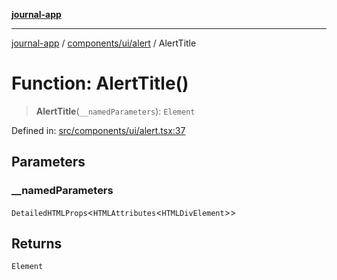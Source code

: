 [**journal-app**](../../../../README.md)

***

[journal-app](../../../../modules.md) / [components/ui/alert](../README.md) / AlertTitle

# Function: AlertTitle()

> **AlertTitle**(`__namedParameters`): `Element`

Defined in: [src/components/ui/alert.tsx:37](https://github.com/FullStackExam/shamiri-journaling/blob/2429a79bf524ec1d1bc42e8c42aa2b20457e1d23/src/components/ui/alert.tsx#L37)

## Parameters

### \_\_namedParameters

`DetailedHTMLProps`\<`HTMLAttributes`\<`HTMLDivElement`\>\>

## Returns

`Element`
